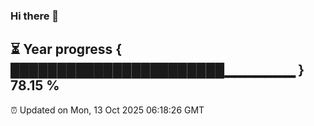 ### Hi there 👋
⏳ Year progress { ███████████████████████▁▁▁▁▁▁▁ } 78.15 %
---
⏰ Updated on Mon, 13 Oct 2025 06:18:26 GMT

